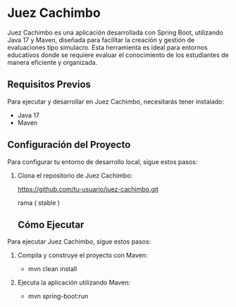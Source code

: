# Juez Cachimbo

Juez Cachimbo es una aplicación desarrollada con Spring Boot, utilizando Java 17 y Maven, diseñada para facilitar la creación y gestión de evaluaciones tipo simulacro. Esta herramienta es ideal para entornos educativos donde se requiere evaluar el conocimiento de los estudiantes de manera eficiente y organizada.

## Requisitos Previos

Para ejecutar y desarrollar en Juez Cachimbo, necesitarás tener instalado:

- Java 17
- Maven

## Configuración del Proyecto

Para configurar tu entorno de desarrollo local, sigue estos pasos:

1. Clona el repositorio de Juez Cachimbo:

   https://github.com/tu-usuario/juez-cachimbo.git

   rama ( stable )

   ## Cómo Ejecutar

Para ejecutar Juez Cachimbo, sigue estos pasos:

1. Compila y construye el proyecto con Maven:

    - mvn clean install

2. Ejecuta la aplicación utilizando Maven:

     - mvn spring-boot:run
